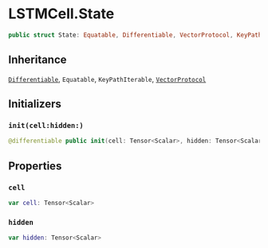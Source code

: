 # LSTMCell.State

``` swift
public struct State: Equatable, Differentiable, VectorProtocol, KeyPathIterable
```

## Inheritance

[`Differentiable`](/Differentiable), `Equatable`, `KeyPathIterable`, [`VectorProtocol`](/VectorProtocol)

## Initializers

### `init(cell:hidden:)`

``` swift
@differentiable public init(cell: Tensor<Scalar>, hidden: Tensor<Scalar>)
```

## Properties

### `cell`

``` swift
var cell: Tensor<Scalar>
```

### `hidden`

``` swift
var hidden: Tensor<Scalar>
```
